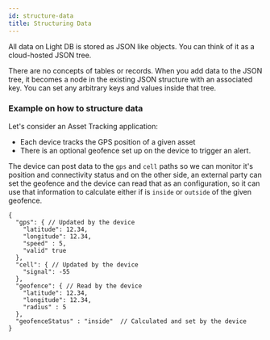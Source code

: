 ```yaml
---
id: structure-data
title: Structuring Data
---
```


All data on Light DB is stored as JSON like objects. You can think of it as a cloud-hosted JSON tree.

There are no concepts of tables or records. When you add data to the JSON tree, it becomes a node in the existing JSON structure with an associated key. You can set any arbitrary keys and values inside that tree.

### Example on how to structure data

Let's consider an Asset Tracking application: 
- Each device tracks the GPS position of a given asset 
- There is an optional geofence set up on the device to trigger an alert.

The device can post data to the `gps` and `cell` paths so we can monitor it's position and connectivity status and on the other side, an external party can set the geofence and the device can read that as an configuration, so it can use that information to calculate either if is `inside` or `outside` of the given geofence.

```
{
  "gps": { // Updated by the device
    "latitude": 12.34,
    "longitude": 12.34,
    "speed" : 5,
    "valid" true
  },
  "cell": { // Updated by the device
    "signal": -55
  },
  "geofence": { // Read by the device
    "latitude": 12.34,
    "longitude": 12.34,
    "radius" : 5
  },
  "geofenceStatus" : "inside"  // Calculated and set by the device
}
```
